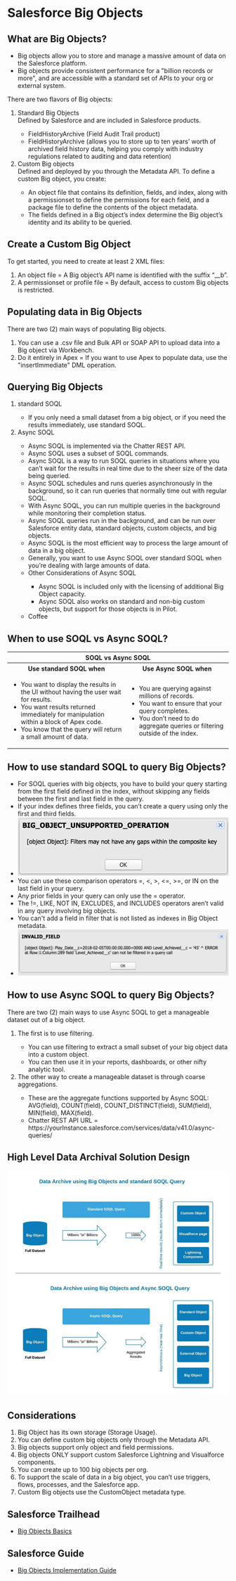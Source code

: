 # Salesforce Big Objects

## What are Big Objects?

<ul>
<li>Big objects allow you to store and manage a massive amount of data on the Salesforce platform.</li>
<li>Big objects provide consistent performance for a "billion records or more", and are accessible with a standard set of APIs to your org or external system.</li>
</ul>

There are two flavors of Big objects:

<ol type="1">
<li>Standard Big Objects</li>
Defined by Salesforce and are included in Salesforce products.
<ul>
<li>FieldHistoryArchive (Field Audit Trail product)</li>
<li>FieldHistoryArchive (allows you to store up to ten years’ worth of archived field history data, helping you comply with industry regulations related to auditing and data retention)</li>
</ul>
<li>Custom Big objects</li>
Defined and deployed by you through the Metadata API.
To define a custom Big object, you create:
<ul>
<li>An object file that contains its definition, fields, and index, along with a permissionset to define the permissions for each field, and a package file to define the contents of the object metadata.</li>
<li>The fields defined in a Big object’s index determine the Big object’s identity and its ability to be queried.</li>
</ul>
</ol>

## Create a Custom Big Object
To get started, you need to create at least 2 XML files:
<ol type="1">
<li>An object file = A Big object’s API name is identified with the suffix “__b”.</li>
<li>A permissionset or profile file = By default, access to custom Big objects is restricted.</li>
</ol>

## Populating data in Big Objects
There are two (2) main ways of populating Big objects.
<ol type="1">
<li>You can use a .csv file and Bulk API or SOAP API to upload data into a Big object via Workbench.</li>
<li>Do it entirely in Apex = If you want to use Apex to populate data, use the "insertImmediate" DML operation.</li>
</ol>

## Querying Big Objects
<ol type="1">
<li>standard SOQL</li>
<ul>
<li>If you only need a small dataset from a big object, or if you need the results immediately, use standard SOQL.</li>
</ul>
<li>Async SOQL</li>
<ul>
<li>Async SOQL is implemented via the Chatter REST API.</li>
<li>Async SOQL uses a subset of SOQL commands.</li>
<li>Async SOQL is a way to run SOQL queries in situations where you can’t wait for the results in real time due to the sheer size of the data being queried.</li>
<li>Async SOQL schedules and runs queries asynchronously in the background, so it can run queries that normally time out with regular SOQL.</li>
<li>With Async SOQL, you can run multiple queries in the background while monitoring their completion status.</li>
<li>Async SOQL queries run in the background, and can be run over Salesforce entity data, standard objects, custom objects, and big objects.</li>
<li>Async SOQL is the most efficient way to process the large amount of data in a big object.</li>
<li>Generally, you want to use Async SOQL over standard SOQL when you’re dealing with large amounts of data.</li>
<li>Other Considerations of Async SOQL</li>
<ul>
<li>Async SOQL is included only with the licensing of additional Big Object capacity.</li>
<li>Async SOQL also works on standard and non-big custom objects, but support for those objects is in Pilot.</li>
</ul>
<li>Coffee</li>
</ul>
</ol>

## When to use SOQL vs Async SOQL?

<table>
	<tr>
		<th colspan="2">SOQL vs Async SOQL</th>
	</tr>
	<tr>
		<th>Use standard SOQL when</th>
		<th>Use Async SOQL when</th>
	</tr>
	<tr>
		<td>
			<ul>
				<li>You want to display the results in the UI without having the user wait for results.</li>
				<li>You want results returned immediately for manipulation within a block of Apex code.</li>
				<li>You know that the query will return a small amount of data.</li>
			</ul>
		</td>
		<td>
			<ul>
				<li>You are querying against millions of records.</li>
				<li>You want to ensure that your query completes.</li>
				<li>You don’t need to do aggregate queries or filtering outside of the index.</li>
			</ul>
		</td>
	</tr>
</table>

## How to use standard SOQL to query Big Objects?
<ul>
<li>For SOQL queries with big objects, you have to build your query starting from the first field defined in the index, without skipping any fields between the first and last field in the query.</li>
<li>If your index defines three fields, you can’t create a query using only the first and third fields.</li>
<li><img src="supportedimages/image1.png"/></li>
<li>You can use these comparison operators =, <, >, <=, >=, or IN on the last field in your query.</li>
<li>Any prior fields in your query can only use the = operator.</li>
<li>The !=, LIKE, NOT IN, EXCLUDES, and INCLUDES operators aren’t valid in any query involving big objects.</li>
<li>You can't add a field in filter that is not listed as indexes in Big Object metadata.</li>
<li><img src="supportedimages/image2.png"/></li>
</ul>

## How to use Async SOQL to query Big Objects?
There are two (2) main ways to use Async SOQL to get a manageable dataset out of a big object.
<ol type="1">
<li>The first is to use filtering.</li>
<ul>
<li>You can use filtering to extract a small subset of your big object data into a custom object.</li>
<li>You can then use it in your reports, dashboards, or other nifty analytic tool.</li>
</ul>	
<li>The other way to create a manageable dataset is through coarse aggregations.</li>
<ul>
<li>These are the aggregate functions supported by Async SOQL: AVG(field), COUNT(field), COUNT_DISTINCT(field), SUM(field), MIN(field), MAX(field).</li>
<li>Chatter REST API URL = https://yourInstance.salesforce.com/services/data/v41.0/async-queries/</li>
</ul>
</ol>

## High Level Data Archival Solution Design
<img src="supportedimages/image3.jpeg"/>

## Considerations
<ol type="1">
<li>Big Object has its own storage (Storage Usage).</li>
<li>You can define custom big objects only through the Metadata API.</li>
<li>Big objects support only object and field permissions.</li>
<li>Big objects ONLY support custom Salesforce Lightning and Visualforce components.</li>
<li>You can create up to 100 big objects per org.</li>
<li>To support the scale of data in a big object, you can’t use triggers, flows, processes, and the Salesforce app.</li>
<li>Custom Big objects use the CustomObject metadata type.</li>
</ol>

## Salesforce Trailhead
<ul>
<li><a href="https://trailhead.salesforce.com/content/learn/modules/big_objects" target="_blank" alt="Big Objects Basics">Big Objects Basics</a></li>
</ul>

## Salesforce Guide
<ul>
<li><a href="https://developer.salesforce.com/docs/atlas.en-us.216.0.bigobjects.meta/bigobjects/big_object.htm" target="_blank" alt="Big Objects Implementation Guide">Big Objects Implementation Guide</a></li>
</ul>
